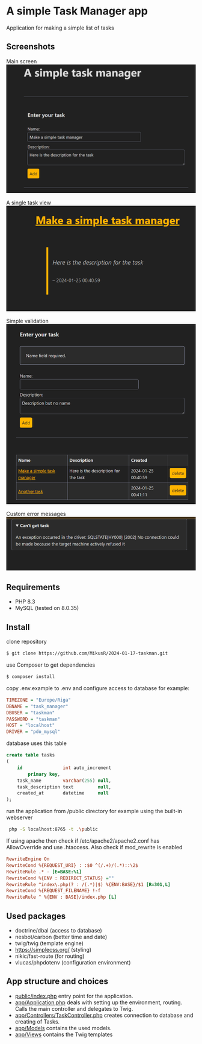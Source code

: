 # A simple Task Manager app

Application for making a simple list of tasks

## Screenshots

Main screen
![Main](docs/main.png)

A single task view
![View](docs/view.png)

Simple validation
![Validation](docs/validation.png)

Custom error messages
![Error](docs/error.png)

## Requirements

- PHP 8.3
- MySQL (tested on 8.0.35)

## Install

clone repository

```bash
$ git clone https://github.com/MikusR/2024-01-17-taskman.git
```

use Composer to get dependencies

```bash
$ composer install
```

copy .env.example to .env
and configure access to database
for example:

```ini
TIMEZONE = "Europe/Riga"
DBNAME = "task_manager"
DBUSER = "taskman"
PASSWORD = "taskman"
HOST = "localhost"
DRIVER = "pdo_mysql"
```

database uses this table

```sql
create table tasks
(
    id               int auto_increment
        primary key,
    task_name        varchar(255) null,
    task_description text         null,
    created_at       datetime     null
);

```

run the application from /public directory
for example using the built-in webserver

```bash
 php -S localhost:8765 -t .\public
```

If using apache then check if /etc/apache2/apache2.conf has AllowOverride and use .htaccess. Also check if mod_rewrite
is enabled

```ini
RewriteEngine On
RewriteCond %{REQUEST_URI} : :$0 ^(/.+)/(.*)::\2$
RewriteRule .* - [E=BASE:%1]
RewriteCond %{ENV : REDIRECT_STATUS} =""
RewriteRule ^index\.php(? : /(.*)|$) %{ENV:BASE}/$1 [R=301,L]
RewriteCond %{REQUEST_FILENAME} !-f
RewriteRule ^ %{ENV : BASE}/index.php [L]
```

## Used packages

- doctrine/dbal (access to database)
- nesbot/carbon (better time and date)
- twig/twig (template engine)
- https://simplecss.org/ (styling)
- nikic/fast-route (for routing)
- vlucas/phpdotenv (configuration environment)

## App structure and choices

- [public/index.php](public/index.php) entry point for the application.
- [app/Application.php](app/Application.php) deals with setting up the environment, routing. Calls the main controller
  and delegates to Twig.
- [app/Controllers/TaskController.php](app/Controllers/TaskController.php) creates connection to database and creating
  of Tasks.
- [app/Models](app/Models) contains the used models.
- [app/Views](app/Views) contains the Twig templates